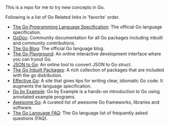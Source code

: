 This is a repo for me to try new concepts in Go.  

Following is a list of Go Related links in 'favorite' order.
 - [The Go Programming Language Specification](https://golang.org/ref/spec): The official Go language specification.
 - [GoDoc](https://godoc.org/): Community documentation for all Go packages including inbuilt and community contributions.
 - [The Go Blog](https://blog.golang.org/): The official Go language blog.
 - [The Go Playground](https://play.golang.org/): An online interactive development interface where you can tryout Go.
 - [JSON to Go](https://mholt.github.io/json-to-go/): An online tool to convert JSON to Go struct.
 - [The Go Inbuilt Packages](https://golang.org/pkg/): A rich collection of packages that are included with the go distribution.
 - [Effective Go](https://golang.org/doc/effective_go.html): A site that gives tips for writing clear, idiomatic Go code.  It augments the language specification.
 - [Go by Example](https://gobyexample.com/): Go by Example is a hands-on introduction to Go using annotated example programs.
 - [Awesome Go](https://awesome-go.com/): A curated list of awesome Go frameworks, libraries and software.
 - [The Go Language FAQ](https://golang.org/doc/faq): The Go language list of frequently asked questions (FAQ).

 